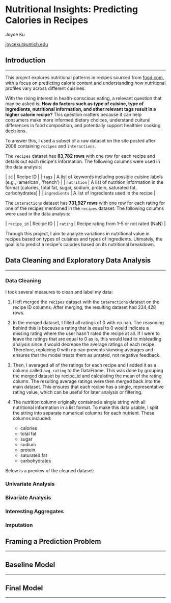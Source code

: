 # Nutritional Insights: Predicting Calories in Recipes

Joyce Ku

joyceku@umich.edu

## Introduction
---
This project explores nutritional patterns in recipes sourced from [food.com](https://www.food.com), with a focus on predicting calorie content and understanding how nutritional profiles vary across different cuisines. 

With the rising interest in health-conscious eating, a relevant question that may be asked is: **How do factors such as type of cuisine, type of ingredients, nutritional information, and other relevant tags result in a higher calorie recipe?** This question matters because it can help consumers make more informed dietary choices, understand cultural differences in food composition, and potentially support healthier cooking decisions.

To answer this, I used a subset of a raw dataset on the site posted after 2008 containing `recipes` and `interactions`. 

The `recipes` dataset has **83,782 rows** with one row for each recipe and details out each recipe's information. The following columns were used in the data analysis:

| `id` | Recipe ID |
| `tags` | A list of keywords including possible cuisine labels (e.g., 'american', 'french') |
| `nutrition` | A list of nutrition information in the format [calories, total fat, sugar, sodium, protein, saturated fat, carbohydrates]  |
| `ingredients` | A list of ingredients used in the recipe |

The `interactions` dataset has **731,927 rows** with one row for each rating for one of the recipes mentioned in the `recipes` dataset. The following columns were used in the data analysis:

| `recipe_id` | Recipe ID |
| `rating` | Recipe rating from 1-5 or not rated (NaN) |

Through this project, I aim to analyze variations in nutritional value in recipes based on types of cuisines and types of ingredients. Utimately, the goal is to predict a recipe's calories based on its nutritional breakdown. 



## Data Cleaning and Exploratory Data Analysis
---

### Data Cleaning

I took several measures to clean and label my data:

1. I left merged the `recipes` dataset with the `interactions` dataset on the recipe ID columns. After merging, the resulting dataset had 234,428 rows. 

2. In the merged dataset, I filled all ratings of 0 with np.nan. The reasoning behind this is because a rating that is equal to 0 would indicate a missing rating where the user hasn't rated the recipe at all. If I were to leave the ratings that are equal to 0 as is, this would lead to misleading analysis since it would decrease the average ratings of each recipe. Therefore, replacing 0 with np.nan prevents skewing averages and ensures that the model treats them as unrated, not negative feedback.

3. Then, I averaged all of the ratings for each recipe and I added it as a column called `avg_rating` to the DataFrame. This was done by grouping the merged dataset by recipe_id and calculating the mean of the rating column. The resulting average ratings were then merged back into the main dataset. This ensures that each recipe has a single, representative rating value, which can be useful for later analysis or filtering.

4. The nutrition column originally contained a single string with all nutritional information in a list format. To make this data usable, I split the string into separate numerical columns for each nutrient. These columns included: 
    - calories
    - total fat
    - sugar
    - sodium
    - protein
    - saturated fat
    - carbohydrates

Below is a preview of the cleaned dataset:



### Univariate Analysis


### Bivariate Analysis


### Interesting Aggregates


### Imputation




## Framing a Prediction Problem
---

## Baseline Model
---

## Final Model
---
